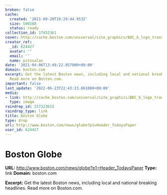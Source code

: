 ```yaml
---
broken: false
cache:
  created: '2021-09-20T19:29:44.953Z'
  size: 590288
  status: ready
collection_id: 17452361
cover: http://cache.boston.com/universal/site_graphics/BDC_b_logo_transparent_background_og.jpg
creator_ref:
  _id: 624427
  avatar: ''
  email: ''
  name: pitosalas
date: '2021-04-06T13:40:22.957000+00:00'
domain: boston.com
excerpt: Get the latest Boston news, including local and national breaking headlines.
  Read more on Boston.com.
important: false
last_update: '2022-06-23T22:43:23.861000+00:00'
media:
- link: http://cache.boston.com/universal/site_graphics/BDC_b_logo_transparent_background_og.jpg
  type: image
raindrop_id: 257323615
raindrop_type: link
title: Boston Globe
type: drop
url: http://www.boston.com/news/globe?p1=Header_TodaysPaper
user_id: 624427
---
```


# Boston Globe

**URL:** http://www.boston.com/news/globe?p1=Header_TodaysPaper
**Type:** link
**Domain:** boston.com

**Excerpt:** Get the latest Boston news, including local and national breaking headlines. Read more on Boston.com.

